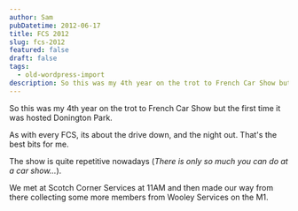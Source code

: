 ```yaml
---
author: Sam
pubDatetime: 2012-06-17
title: FCS 2012
slug: fcs-2012
featured: false
draft: false
tags:
  - old-wordpress-import
description: So this was my 4th year on the trot to French Car Show but the first time it was hosted Donington Park
---
```


So this was my 4th year on the trot to French Car Show but the first time it was hosted Donington Park. 

As with every FCS, its about the drive down, and the night out. That's the best bits for me. 

The show is quite repetitive nowadays (*There is only so much you can do at a car show...*). 

We met at Scotch Corner Services at 11AM and then made our way from there collecting some more members from Wooley Services on the M1.